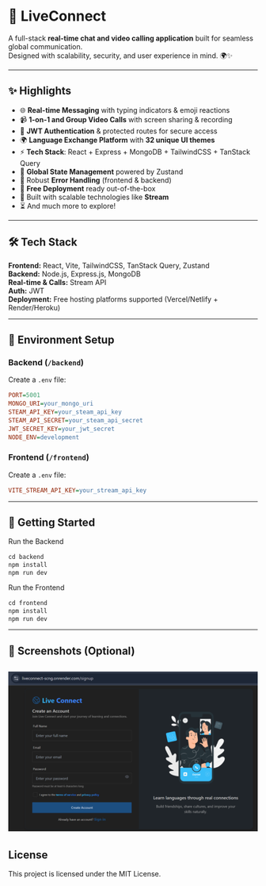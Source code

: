 # 💬 LiveConnect

A full-stack **real-time chat and video calling application** built for seamless global communication.  
Designed with scalability, security, and user experience in mind. 🌍✨  

---

## ✨ Highlights

- 🌐 **Real-time Messaging** with typing indicators & emoji reactions  
- 📹 **1-on-1 and Group Video Calls** with screen sharing & recording  
- 🔐 **JWT Authentication** & protected routes for secure access  
- 🌍 **Language Exchange Platform** with **32 unique UI themes**  
- ⚡ **Tech Stack**: React + Express + MongoDB + TailwindCSS + TanStack Query  
- 🧠 **Global State Management** powered by Zustand  
- 🚨 Robust **Error Handling** (frontend & backend)  
- 🚀 **Free Deployment** ready out-of-the-box  
- 🎯 Built with scalable technologies like **Stream**  
- ⏳ And much more to explore!  

---

## 🛠️ Tech Stack

**Frontend:** React, Vite, TailwindCSS, TanStack Query, Zustand  
**Backend:** Node.js, Express.js, MongoDB  
**Real-time & Calls:** Stream API  
**Auth:** JWT  
**Deployment:** Free hosting platforms supported (Vercel/Netlify + Render/Heroku)  

---

## 🧪 Environment Setup

### Backend (`/backend`)

Create a `.env` file:

```ini
PORT=5001
MONGO_URI=your_mongo_uri
STEAM_API_KEY=your_steam_api_key
STEAM_API_SECRET=your_steam_api_secret
JWT_SECRET_KEY=your_jwt_secret
NODE_ENV=development
```
### Frontend (`/frontend`)
Create a `.env` file:

```ini
VITE_STREAM_API_KEY=your_stream_api_key
```

---
## 🚀 Getting Started
Run the Backend
```
cd backend
npm install
npm run dev
```
Run the Frontend
```
cd frontend
npm install
npm run dev
```

---
## 📸 Screenshots (Optional)
![Screenshot](https://github.com/Sotejaswini/LiveConnect/blob/main/Screenshots/signup.png?raw=true)
--

## License

This project is licensed under the MIT License.
